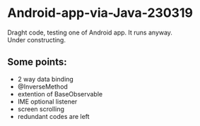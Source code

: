 # Android-app-via-Java-230319

Draght code, testing one of Android app. It runs anyway.  
Under constructing.

## Some points:
- 2 way data binding
- @InverseMethod
- extention of BaseObservable
- IME optional listener
- screen scrolling
- redundant codes are left 
